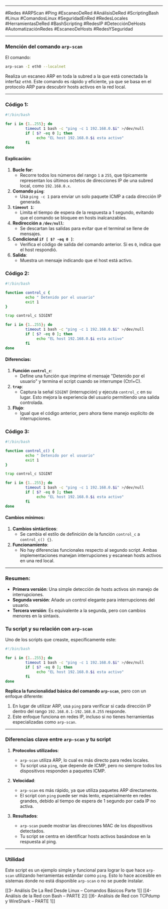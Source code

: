 
---

#Redes #ARPScan #Ping #EscaneoDeRed #AnálisisDeRed #ScriptingBash #Linux #ComandosLinux #SeguridadEnRed #RedesLocales #HerramientasDeRed #BashScripting #RedesIP #DetecciónDeHosts #AutomatizaciónRedes #EscaneoDeHosts #RedesYSeguridad

---
### Mención del comando `arp-scan`

El comando:

```bash
arp-scan -I eth0 --localnet
```

Realiza un escaneo ARP en toda la subred a la que está conectada la interfaz `eth0`. Este comando es rápido y eficiente, ya que se basa en el protocolo ARP para descubrir hosts activos en la red local.

---

### Código 1:

```bash
#!/bin/bash

for i in {1..255}; do
         timeout 1 bash -c "ping -c 1 192.168.0.$i" >/dev/null
         if [ $? -eq 0 ]; then
              echo "EL host 192.168.0.$i esta activo"
         fi
done 
```

#### Explicación:

1. **Bucle for**:
    - Recorre todos los números del rango `1` a `255`, que típicamente representan los últimos octetos de direcciones IP de una subred local, como `192.168.0.x`.
2. **Comando `ping`**:
    - Usa `ping -c 1` para enviar un solo paquete ICMP a cada dirección IP generada.
3. **`timeout 1`**:
    - Limita el tiempo de espera de la respuesta a 1 segundo, evitando que el comando se bloquee en hosts inalcanzables.
4. **Redirección a `/dev/null`**:
    - Se descartan las salidas para evitar que el terminal se llene de mensajes.
5. **Condicional `if [ $? -eq 0 ]`**:
    - Verifica el código de salida del comando anterior. Si es `0`, indica que el host respondió.
6. **Salida**:
    - Muestra un mensaje indicando que el host está activo.

### Código 2:

```bash
#!/bin/bash

function control_c {
         echo " Detenido por el usuario"
         exit 1
}

trap control_c SIGINT

for i in {1..255}; do
         timeout 1 bash -c "ping -c 1 192.168.0.$i" >/dev/null
         if [ $? -eq 0 ]; then
              echo "EL host 192.168.0.$i esta activo"
         fi
done 
```

#### Diferencias:

1. **Función `control_c`**:
    - Define una función que imprime el mensaje "Detenido por el usuario" y termina el script cuando se interrumpe (Ctrl+C).
2. **`trap`**:
    - Captura la señal `SIGINT` (interrupción) y ejecuta `control_c` en su lugar. Esto mejora la experiencia del usuario permitiendo una salida controlada.
3. **Flujo**:
    - Igual que el código anterior, pero ahora tiene manejo explícito de interrupciones.

### Código 3:

```bash
#!/bin/bash

function control_c() {
         echo " Detenido por el usuario"
         exit 1
}

trap control_c SIGINT

for i in {1..255}; do
         timeout 1 bash -c "ping -c 1 192.168.0.$i" >/dev/null
         if [ $? -eq 0 ]; then
              echo "EL host 192.168.0.$i esta activo"
         fi
done
```

#### Cambios mínimos:

1. **Cambios sintácticos**:
    - Se cambia el estilo de definición de la función `control_c` a `control_c() {}`.
2. **Funcionamiento**:
    - No hay diferencias funcionales respecto al segundo script. Ambas implementaciones manejan interrupciones y escanean hosts activos en una red local.

---

### Resumen:

- **Primera versión**: Una simple detección de hosts activos sin manejo de interrupciones.
- **Segunda versión**: Añade un control elegante para interrupciones del usuario.
- **Tercera versión**: Es equivalente a la segunda, pero con cambios menores en la sintaxis.

### Tu script y su relación con `arp-scan`

Uno de los scripts que creaste, específicamente este:

```bash
#!/bin/bash

for i in {1..255}; do
         timeout 1 bash -c "ping -c 1 192.168.0.$i" >/dev/null
         if [ $? -eq 0 ]; then
              echo "EL host 192.168.0.$i esta activo"
         fi
done 
```

**Replica la funcionalidad básica del comando `arp-scan`**, pero con un enfoque diferente:

1. En lugar de utilizar ARP, usa `ping` para verificar si cada dirección IP dentro del rango `192.168.0.1-192.168.0.255` responde.
2. Este enfoque funciona en redes IP, incluso si no tienes herramientas especializadas como `arp-scan`.

---

### Diferencias clave entre `arp-scan` y tu script

1. **Protocolos utilizados**:
    
    - `arp-scan` utiliza ARP, lo cual es más directo para redes locales.
    - Tu script usa `ping`, que depende de ICMP, pero no siempre todos los dispositivos responden a paquetes ICMP.
    
1. **Velocidad**:
    
    - `arp-scan` es más rápido, ya que utiliza paquetes ARP directamente.
    - El script con `ping` puede ser más lento, especialmente en redes grandes, debido al tiempo de espera de 1 segundo por cada IP no activa.
    
1. **Resultados**:
    
    - `arp-scan` puede mostrar las direcciones MAC de los dispositivos detectados.
    - Tu script se centra en identificar hosts activos basándose en la respuesta al ping.

---

### Utilidad

Este script es un ejemplo simple y funcional para lograr lo que hace `arp-scan` utilizando herramientas estándar como `ping`. Esto lo hace accesible en sistemas donde no está disponible `arp-scan` o no se puede instalar.





[[3- Análisis De La Red Desde Linux – Comandos Básicos Parte 1]]
[[4- Análisis de la Red con Bash – PARTE 2]]
[[6- Análisis de Red con TCPdump y WireShark – PARTE 1]]